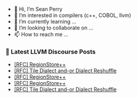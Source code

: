 - 👋 Hi, I’m Sean Perry
- 👀 I’m interested in compilers (c++, COBOL, llvm)
- 🌱 I’m currently learning ...
- 💞️ I’m looking to collaborate on ...
- 📫 How to reach me ...

<!---
s66perry/s66perry is a ✨ special ✨ repository because its `README.md` (this file) appears on your GitHub profile.
You can click the Preview link to take a look at your changes.
--->
### 📕 Latest LLVM Discourse Posts

<!-- DISCOURSE-LLVM:START -->
- [[RFC] RegionStore++](https://discourse.llvm.org/t/rfc-regionstore/70954#post_14)
- [[RFC] Tile Dialect and-or Dialect Reshuffle](https://discourse.llvm.org/t/rfc-tile-dialect-and-or-dialect-reshuffle/71252#post_7)
- [[RFC] RegionStore++](https://discourse.llvm.org/t/rfc-regionstore/70954#post_13)
- [[RFC] RegionStore++](https://discourse.llvm.org/t/rfc-regionstore/70954#post_12)
- [[RFC] Tile Dialect and-or Dialect Reshuffle](https://discourse.llvm.org/t/rfc-tile-dialect-and-or-dialect-reshuffle/71252#post_6)
<!-- DISCOURSE-LLVM:END -->

